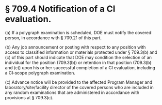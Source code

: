 # § 709.4   Notification of a CI evaluation.

(a) If a polygraph examination is scheduled, DOE must notify the covered person, in accordance with § 709.21 of this part.


(b) Any job announcement or posting with respect to any position with access to classified information or materials protected under § 709.3(b) and (c) of this part should indicate that DOE may condition the selection of an individual for the position (709.3(b)) or retention in that position (709.3(b) and (c)) upon his or her successful completion of a CI evaluation, including a CI-scope polygraph examination.


(c) Advance notice will be provided to the affected Program Manager and laboratory/site/facility director of the covered persons who are included in any random examinations that are administered in accordance with provisions at § 709.3(c).




